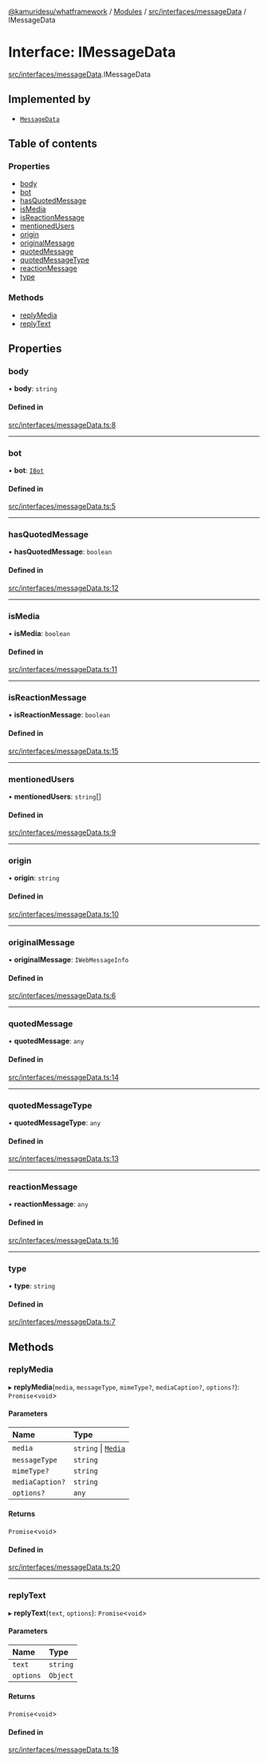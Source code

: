 [@kamuridesu/whatframework](../README.md) / [Modules](../modules.md) / [src/interfaces/messageData](../modules/src_interfaces_messageData.md) / IMessageData

# Interface: IMessageData

[src/interfaces/messageData](../modules/src_interfaces_messageData.md).IMessageData

## Implemented by

- [`MessageData`](../classes/src_data_messageData.MessageData.md)

## Table of contents

### Properties

- [body](src_interfaces_messageData.IMessageData.md#body)
- [bot](src_interfaces_messageData.IMessageData.md#bot)
- [hasQuotedMessage](src_interfaces_messageData.IMessageData.md#hasquotedmessage)
- [isMedia](src_interfaces_messageData.IMessageData.md#ismedia)
- [isReactionMessage](src_interfaces_messageData.IMessageData.md#isreactionmessage)
- [mentionedUsers](src_interfaces_messageData.IMessageData.md#mentionedusers)
- [origin](src_interfaces_messageData.IMessageData.md#origin)
- [originalMessage](src_interfaces_messageData.IMessageData.md#originalmessage)
- [quotedMessage](src_interfaces_messageData.IMessageData.md#quotedmessage)
- [quotedMessageType](src_interfaces_messageData.IMessageData.md#quotedmessagetype)
- [reactionMessage](src_interfaces_messageData.IMessageData.md#reactionmessage)
- [type](src_interfaces_messageData.IMessageData.md#type)

### Methods

- [replyMedia](src_interfaces_messageData.IMessageData.md#replymedia)
- [replyText](src_interfaces_messageData.IMessageData.md#replytext)

## Properties

### body

• **body**: `string`

#### Defined in

[src/interfaces/messageData.ts:8](https://github.com/kamuridesu/WhatFramework/blob/2f7579d/src/interfaces/messageData.ts#L8)

___

### bot

• **bot**: [`IBot`](src_interfaces_bot.IBot.md)

#### Defined in

[src/interfaces/messageData.ts:5](https://github.com/kamuridesu/WhatFramework/blob/2f7579d/src/interfaces/messageData.ts#L5)

___

### hasQuotedMessage

• **hasQuotedMessage**: `boolean`

#### Defined in

[src/interfaces/messageData.ts:12](https://github.com/kamuridesu/WhatFramework/blob/2f7579d/src/interfaces/messageData.ts#L12)

___

### isMedia

• **isMedia**: `boolean`

#### Defined in

[src/interfaces/messageData.ts:11](https://github.com/kamuridesu/WhatFramework/blob/2f7579d/src/interfaces/messageData.ts#L11)

___

### isReactionMessage

• **isReactionMessage**: `boolean`

#### Defined in

[src/interfaces/messageData.ts:15](https://github.com/kamuridesu/WhatFramework/blob/2f7579d/src/interfaces/messageData.ts#L15)

___

### mentionedUsers

• **mentionedUsers**: `string`[]

#### Defined in

[src/interfaces/messageData.ts:9](https://github.com/kamuridesu/WhatFramework/blob/2f7579d/src/interfaces/messageData.ts#L9)

___

### origin

• **origin**: `string`

#### Defined in

[src/interfaces/messageData.ts:10](https://github.com/kamuridesu/WhatFramework/blob/2f7579d/src/interfaces/messageData.ts#L10)

___

### originalMessage

• **originalMessage**: `IWebMessageInfo`

#### Defined in

[src/interfaces/messageData.ts:6](https://github.com/kamuridesu/WhatFramework/blob/2f7579d/src/interfaces/messageData.ts#L6)

___

### quotedMessage

• **quotedMessage**: `any`

#### Defined in

[src/interfaces/messageData.ts:14](https://github.com/kamuridesu/WhatFramework/blob/2f7579d/src/interfaces/messageData.ts#L14)

___

### quotedMessageType

• **quotedMessageType**: `any`

#### Defined in

[src/interfaces/messageData.ts:13](https://github.com/kamuridesu/WhatFramework/blob/2f7579d/src/interfaces/messageData.ts#L13)

___

### reactionMessage

• **reactionMessage**: `any`

#### Defined in

[src/interfaces/messageData.ts:16](https://github.com/kamuridesu/WhatFramework/blob/2f7579d/src/interfaces/messageData.ts#L16)

___

### type

• **type**: `string`

#### Defined in

[src/interfaces/messageData.ts:7](https://github.com/kamuridesu/WhatFramework/blob/2f7579d/src/interfaces/messageData.ts#L7)

## Methods

### replyMedia

▸ **replyMedia**(`media`, `messageType`, `mimeType?`, `mediaCaption?`, `options?`): `Promise`<`void`\>

#### Parameters

| Name | Type |
| :------ | :------ |
| `media` | `string` \| [`Media`](src_interfaces_bot.Media.md) |
| `messageType` | `string` |
| `mimeType?` | `string` |
| `mediaCaption?` | `string` |
| `options?` | `any` |

#### Returns

`Promise`<`void`\>

#### Defined in

[src/interfaces/messageData.ts:20](https://github.com/kamuridesu/WhatFramework/blob/2f7579d/src/interfaces/messageData.ts#L20)

___

### replyText

▸ **replyText**(`text`, `options`): `Promise`<`void`\>

#### Parameters

| Name | Type |
| :------ | :------ |
| `text` | `string` |
| `options` | `Object` |

#### Returns

`Promise`<`void`\>

#### Defined in

[src/interfaces/messageData.ts:18](https://github.com/kamuridesu/WhatFramework/blob/2f7579d/src/interfaces/messageData.ts#L18)
